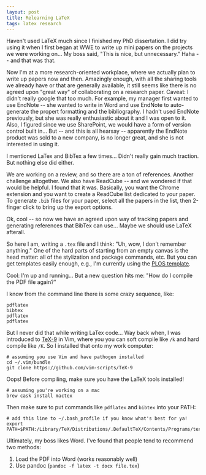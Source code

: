 ```yaml
---
layout: post
title: Relearning LaTeX
tags: latex research
---
```


Haven't used LaTeX much since I finished my PhD dissertation. I did try using it when I first
began at WWE to write up mini papers on the projects we were working on... My boss said, "This is
nice, but unnecessary."  Haha -- and that was that.

Now I'm at a more research-oriented workplace, where we actually plan to write up papers now and then.  Amazingly
enough, with all the sharing tools we already have or that are generally available, it still seems like there
is no agreed upon "great way" of collaborating on a research paper.  Caveat: I didn't really google that too 
much.  For example, my manager first wanted to use EndNote -- she wanted to write in Word
and use EndNote to auto-generate the propert formatting and the bibliography.  I hadn't used EndNote previously,
but she was really enthusiastic about it and I was open to it.  Also, I figured since we use SharePoint, we would
have a form of version control built in...  But -- and this is all hearsay -- apparently
the EndNote product was sold to a new company, is no longer great, and she is not interested in using it.  

I mentioned LaTex and BibTex a few times... Didn't really gain much traction.  But nothing else did either.  

We are working on a review, and so there are a ton of references.  Another challenge altogether.  We also have
ReadCube -- and we wondered if that would be helpful.  I found that it was.  Basically, you want the Chrome
extension and you want to create a ReadCube list dedicated to your paper.  To generate `.bib` files for your paper,
select all the papers in the list, then 2-finger click to bring up the export options.  

Ok, cool -- so now we have an agreed upon way of tracking papers and generating references that BibTex
can use... Maybe we should use LaTeX afterall.

So here I am, writing a `.tex` file and I think: "Uh, wow, I don't remember anything."  One of the hard parts
of starting from an empty canvas is the head matter: all of the stylization and package commands, etc.  But you
can get templates easily enough, e.g., I'm currently using the [PLOS template](https://www.latextemplates.com/template/public-library-of-science-plos).

Cool: I'm up and running... But a new question hits me: "How do I compile the PDF file again?"

I know from the command line there is some crazy sequence, like:
```
pdflatex
bibtex
pdflatex
pdflatex
```

But I never did that while writing LaTex code... Way back when, I was introduced to [TeX-9](https://www.vim.org/scripts/script.php?script_id=3508) 
in Vim, where you you can soft compile like `/k` and hard compile like `/K`.  So I installed that onto my work
computer:
```
# assuming you use Vim and have pathogen installed
cd ~/.vim/bundle
git clone https://github.com/vim-scripts/TeX-9
```

Oops!  Before compiling, make sure you have the LaTeX tools installed!

```
# assuming you're working on a mac
brew cask install mactex
```

Then make sure to put commands like `pdflatex` and `bibtex` into your PATH:
```
# add this line to ~/.bash_profile if you know what's best for ya!
export PATH=$PATH:/Library/TeX/Distributions/.DefaultTeX/Contents/Programs/texbin/
```


Ultimately, my boss likes Word.  I've found that people tend to recommend two methods:
1. Load the PDF into Word (works reasonably well)
2. Use pandoc (`pandoc -f latex -t docx file.tex`)


